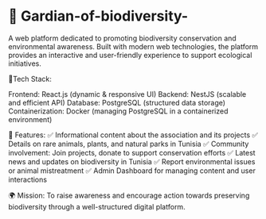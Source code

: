 # 🌿 Gardian-of-biodiversity-
A web platform dedicated to promoting biodiversity conservation and environmental awareness. Built with modern web technologies, the platform provides an interactive and user-friendly experience to support ecological initiatives.

🔹Tech Stack:

Frontend: React.js (dynamic & responsive UI)
Backend: NestJS (scalable and efficient API)
Database: PostgreSQL (structured data storage)
Containerization: Docker (managing PostgreSQL in a containerized environment)

🔹 Features:
✅ Informational content about the association and its projects
✅ Details on rare animals, plants, and natural parks in Tunisia
✅ Community involvement: Join projects, donate to support conservation efforts
✅ Latest news and updates on biodiversity in Tunisia
✅ Report environmental issues or animal mistreatment
✅ Admin Dashboard for managing content and user interactions

🌍 Mission:
To raise awareness and encourage action towards preserving biodiversity through a well-structured digital platform.

